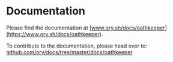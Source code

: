 # Documentation

Please find the documentation at [www.ory.sh/docs/oathkeeper](https://www.ory.sh/docs/oathkeeper).

To contribute to the documentation, please head over to: [github.com/ory/docs/tree/master/docs/oathkeeper](https://github.com/ory/docs/tree/master/docs/oathkeeper)
